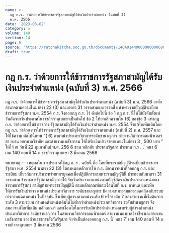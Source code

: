 ```yaml
---
name: >-
  กฎ ก.ร. ว่าด้วยการให้ข้าราชการรัฐสภาสามัญได้รับเงินประจำตำแหน่ง (ฉบับที่ 3)
  พ.ศ. 2566
date: '2023-03-02'
category: ก
volume: 140
section: 14
page: 6
source: 'https://ratchakitcha.soc.go.th/documents/140A014N0000000000600.pdf'
draft: true
---
```


# กฎ ก.ร. ว่าด้วยการให้ข้าราชการรัฐสภาสามัญได้รับเงินประจำตำแหน่ง (ฉบับที่ 3) พ.ศ. 2566

กฎ ก.ร. ว่าด้วยการให้ข้าราชการรัฐสภาสามัญได้รับเงินประจำตาแหน่ง (ฉบับที่ 3) พ.ศ. 2566 อาศัยอำนาจตามความในมาตรา 22 (3) และมาตรา 31 วรรคสามและวรรคสี่ แห่งพระราชบัญญัติระเบียบข้าราชการรัฐสภา พ.ศ. 2554 ก.ร. จึงออกกฎ ก.ร. ไว้ ดังต่อไปนี้ ข้อ 1 กฎ ก.ร. นี้ให้ใช้บังคับตั้งแต่วันถัดจากวันประกาศในราชกิจจานุเบกษาเป็นต้นไป ข้อ 2 ให้ยกเลิกความใน (6) ของข้อ 3 แห่งกฎ ก.ร. ว่าด้วยการให้ข้าราชการ รัฐสภาสามัญได้รับเงินประจำตำแหน่ง พ.ศ. 2554 ซึ่งแก้ไขเพิ่มเติมโดยกฎ ก.ร. ว่าด้วย การให้ข้าราชการรัฐสภาสามัญได้รับเงินประจาตาแหน่ง (ฉบับที่ 2) พ.ศ. 2557 และให้ใช้ความ ต่อไปนี้แทน “( 6) ตาแหน่งประเภทวิชาการระดับชานาญการ สายงานวิชาการคอมพิวเตอร์ สา ยงาน พยาบาลวิชาชีพ และสายงานเภสัชกรรม ให้ได้รับเงินประจำตาแหน่งในอัตรา 3 , 500 บาท ” ให้ไว้ ณ วันที่ 22 กุมภาพันธ์ พ.ศ. 256 6 ชวน หลีกภัย ประธานรัฐสภา ประธาน ก.ร . . ้ หนา 6 ่ เลม 140 ตอนที่ 14 ก ราชกิจจานุเบกษา 3 มีนาคม 2566

หมายเหตุ : - เหตุผลในการประกาศใช้กฎ ก. ร . ฉบับนี้ คือ โดยที่พระราชบัญญัติระเบียบข้าราชการรัฐสภา พ.ศ. 2554 มาตรา 22 (3) ได้กาหนดหลักการให้ ก.ร. มีอานาจหน้าที่ออกกฎ ก.ร. และระเบียบ เกี่ยวกับการบริหารทรัพยากรบุคคลเพื่อปฏิบัติการตามพระราชบัญญัตินี้ ประกอบกับมาตรา 31 วรรคสาม ข้าราชการรัฐสภาสามัญอาจได้ รับเงินประจาตาแหน่งตามบัญชีอัตราเงินประจาตาแหน่งของข้าราชการรัฐสภา สามัญท้ายพระราชบัญญัตินี้ ตามหลักเกณฑ์และเงื่อนไขที่ ก.ร. กาหนด และเพื่อให้การรับเงินประจา ตาแหน่งประเภทวิชาการ ระดับชานาญการ มีความเหมาะสมและสอดคล้องกับระบบการกาหนดตาแหน่ง ในปัจจุบัน ซึ่งเทียบผู้ดารงตาแหน่งระดับ 6 หรือระดับ 7 ของสายงานที่เริ่มต้นจากระดับ 3 ตามระบบ กำหนดตำแหน่งเดิมได้ไม่ต่ำกว่าตำแหน่งประเภทวิชาการ ระดับชำนาญการ จึงสมควรแก้ไขเพิ่มเติม หลักเกณฑ์ และเงื่อนไขในการรับเงินประจำตำแหน่งสาหรับผู้ดำรงตำแหน่งประเภทวิชาการ ระดับชำนาญการ ในสายงานวิชาการคอมพิวเตอร์ สายงานพยาบาลวิชาชีพ และสายงานเภสัชกรรม ของส่วนราชการสังกัดรัฐสภา จึงจำเป็นต้องออกกฎ ก.ร. นี้ ้ หนา 7 ่ เลม 140 ตอนที่ 14 ก ราชกิจจานุเบกษา 3 มีนาคม 2566
